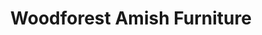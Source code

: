 ---
title: "Woodforest Amish Furniture"
url: /olmsted-township/woodforest-amish-furniture/
shop: Möbel
---